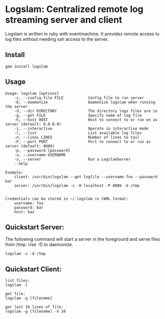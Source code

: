 # Logslam: Centralized remote log streaming server and client

Logslam is written in ruby with eventmachine. It provides remote access to log files 
without needing ssh access to the server.

## Install

    gem install logslam

## Usage

    Usage: logslam [options]
        -c, --config-file FILE           Config file to run server
        -D, --daemonize                  Daemonize logslam when running the server
        -d, --dir DIRECTORY              The directory logs files are in
        -g, --get FILE                   Specify name of log file
    	-h, --host HOST                  Host to connect to or run on as server (default: 0.0.0.0)
    	-i, --interactive                Operate in interactive mode
    	-l, --list                       List available log files
    	-n, --lines LINES                Number of lines to tail
    	-P, --port PORT                  Port to connect to or run as server (default: 8089)
    	-p, --password [password]
    	-u, --username USERNAME
    	-s, --server                     Run a LogslamServer
        --help

    Example:
        client: /usr/bin/logslam --get logfile --username foo --password bar
        server: /usr/bin/logslam -s -H localhost -P 8089 -d /tmp


    Credentials can be stored in ~/.logslam in YAML format:
        username: foo
        password: bar
        host: baz

## Quickstart Server:

The following command will start a server in the foreground and serve files from /tmp. Use -D to daemonize.

    logslam -s -d /tmp

## Quickstart Client:

    list files:
    logslam -l

    get file:
    logslam -g [filename]

    get last 10 lines of file:
    logslam -g [filename] -n 10

